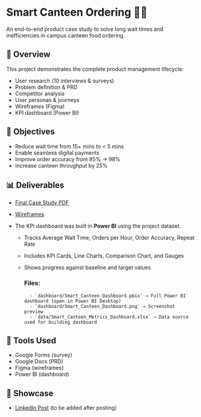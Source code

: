 # Smart Canteen Ordering 🍔📱
An end-to-end product case study to solve long wait times and inefficiencies in campus canteen food ordering.

## 📌 Overview
This project demonstrates the complete product management lifecycle:
- User research (10 interviews & surveys)
- Problem definition & PRD
- Competitor analysis
- User personas & journeys
- Wireframes (Figma)
- KPI dashboard (Power BI)

## 🎯 Objectives
- Reduce wait time from 15+ mins to < 5 mins
- Enable seamless digital payments
- Improve order accuracy from 85% → 98%
- Increase canteen throughput by 25%

## 📊 Deliverables
- [Final Case Study PDF](documents/Smart_Canteen_Ordering_Case_Study.pdf)
- [Wireframes](wireframes/)
- The KPI dashboard was built in **Power BI** using the project dataset.

	- Tracks Average Wait Time, Orders per Hour, Order Accuracy, Repeat Rate
	- Includes KPI Cards, Line Charts, Comparison Chart, and Gauges
	- Shows progress against baseline and target values

		### Files:
			- `dashboard/Smart_Canteen_Dashboard.pbix` → Full Power BI dashboard (open in Power BI Desktop)
			- `dashboard/Smart_Canteen_Dashboard.png` → Screenshot preview
			- `data/Smart_Canteen_Metrics_Dashboard.xlsx` → Data source used for building dashboard

## 🚀 Tools Used
- Google Forms (survey)
- Google Docs (PRD)
- Figma (wireframes)
- Power BI (dashboard)

## 🔗 Showcase
- [LinkedIn Post](#) (to be added after posting)